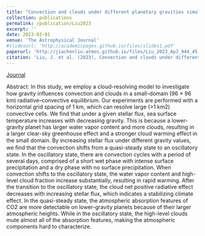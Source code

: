 ```yaml
---
title: "Convection and clouds under different planetary gravities simulated by a small-domain cloud-resolving model"
collection: publications
permalink: /publication/Liu2023
excerpt: ''
date: 2023-02-01
venue: 'The Astrophysical Journal'
#slidesurl: 'http://academicpages.github.io/files/slides1.pdf'
paperurl: 'http://jiachenliu-atmos.github.io/files/Liu_2023_ApJ_944_45.pdf'
citation: 'Liu, J. et al. (2023), Convection and clouds under different planetary gravities simulated by a small-domain cloud-resolving model, The Astrophysical Journal, 944(1), p. 45.'
---
```


[Journal](https://doi.org/10.3847/1538-4357/aca965)

Abstract: In this study, we employ a cloud-resolving model to investigate how gravity inﬂuences convection and clouds in a small-domain (96 × 96 km) radiative–convective equilibrium. Our experiments are performed with a horizontal grid spacing of 1 km, which can resolve large (>1 km2) convective cells. We ﬁnd that under a given stellar ﬂux, sea surface temperature increases with decreasing gravity. This is because a lower-gravity planet has larger water vapor content and more clouds, resulting in a larger clear-sky greenhouse effect and a stronger cloud warming effect in the small domain. By increasing stellar ﬂux under different gravity values, we ﬁnd that the convection shifts from a quasi-steady state to an oscillatory state. In the oscillatory state, there are convection cycles with a period of several days, comprised of a short wet phase with intense surface precipitation and a dry phase with no surface precipitation. When convection shifts to the oscillatory state, the water vapor content and high-level cloud fraction increase substantially, resulting in rapid warming. After the transition to the oscillatory state, the cloud net positive radiative effect decreases with increasing stellar ﬂux, which indicates a stabilizing climate effect. In the quasi-steady state, the atmospheric absorption features of CO2 are more detectable on lower-gravity planets because of their larger atmospheric heights. While in the oscillatory state, the high-level clouds mute almost all of the absorption features, making the atmospheric components hard to characterize.


